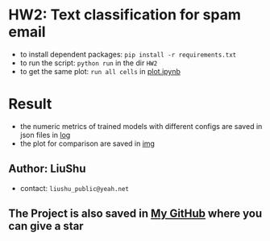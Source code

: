 # HW2: Text classification for spam email


- to install dependent packages: `pip install -r requirements.txt`
- to run the script: `python run` in the dir `HW2`
- to get the same plot: `run all cells` in [plot.ipynb](./plot.ipynb)

# Result

- the numeric metrics of trained models with different configs are saved in json files in  [log](./log/)
- the plot for comparison are saved in [img](./img/)

## Author: LiuShu
- contact: `liushu_public@yeah.net`
## The Project is also saved in [My GitHub](https://github.com/uhSuiL/TextMining) where you can give a star
